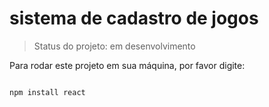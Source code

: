 <h1>sistema de cadastro de jogos</h1>

> Status do projeto: em desenvolvimento

Para rodar este projeto em sua máquina, por favor digite:

```

npm install react
```
